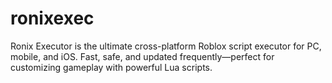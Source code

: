 # ronixexec
Ronix Executor is the ultimate cross-platform Roblox script executor for PC, mobile, and iOS. Fast, safe, and updated frequently—perfect for customizing gameplay with powerful Lua scripts.
